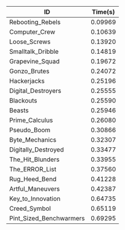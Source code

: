 |ID|Time(s)|
|-|-|
|Rebooting_Rebels|0.09969|
|Computer_Crew|0.10639|
|Loose_Screws|0.13920|
|Smalltalk_Dribble|0.14819|
|Grapevine_Squad|0.19672|
|Gonzo_Brutes|0.24072|
|Hackerjacks|0.25196|
|Digital_Destroyers|0.25555|
|Blackouts|0.25590|
|Beasts|0.25946|
|Prime_Calculus|0.26080|
|Pseudo_Boom|0.30866|
|Byte_Mechanics|0.32307|
|Digitally_Destroyed|0.33477|
|The_Hit_Blunders|0.33955|
|The_ERROR_List|0.37560|
|Rug_Heed_Bend|0.41228|
|Artful_Maneuvers|0.42387|
|Key_to_Innovation|0.64735|
|Creed_Symbol|0.65119|
|Pint_Sized_Benchwarmers|0.69295|
